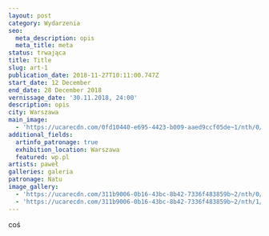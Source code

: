 ```yaml
---
layout: post
category: Wydarzenia
seo:
  meta_description: opis
  meta_title: meta
status: trwająca
title: Title
slug: art-1
publication_date: 2018-11-27T10:11:00.747Z
start_date: 12 December
end_date: 28 December 2018
vernissage_date: '30.11.2018, 24:00'
description: opis
city: Warszawa
main_image:
  - 'https://ucarecdn.com/0fd10440-e695-4423-b009-aaed9ccf05de~1/nth/0/'
additional_fields:
  artinfo_patronage: true
  exhibition_location: Warszawa
  featured: wp.pl
artists: paweł
galleries: galeria
patronage: Natu
image_gallery:
  - 'https://ucarecdn.com/311b9006-0b16-43bc-8b42-7336f483859b~2/nth/0/'
  - 'https://ucarecdn.com/311b9006-0b16-43bc-8b42-7336f483859b~2/nth/1/'
---
```

coś
